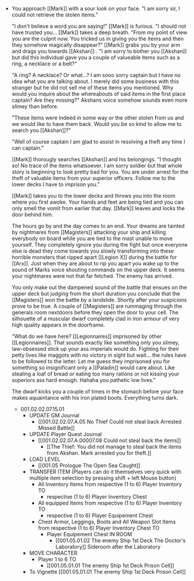 - You approach [[Mark]] with a sour look on your face. "I am sorry sir, I could not retrieve the stolen items."
  
  "I don't believe a word you are saying!" [[Mark]] is furious. "I should not have trusted you... [[Mark]] takes a deep breath. "From my point of view you are the culprit now. You tricked us in giving you the items and then they somehow magically disappear?" [[Mark]] grabs you by your arm and drags you towards [[Akshan]] . "I am sorry to bother you [[Akshan]] but did this individual gave you a couple of valueable items such as a ring, a necklace or a belt?"
  
  "A ring? A necklace? Or what...? I am sooo sorry captain but I have no idea what you are talking about. I merely did some business with this stranger but he did not sell me of these items you mentioned. Why would you inquire about the whereabouts of said items in the first place captain? Are they missing?" Akshans voice somehow sounds even more slimey than before.
  
  "These items were indeed in some way or the other stolen from us and we would like to have them back. Would you be so kind to allow me to search you [[Akshan]]?"
  
  "Well of course captain I am glad to assist in resolving a theft any time I can captain."
  
  [[Mark]] thorougly searches [[Akshan]] and his belongings. "I thought so! No trace of the items whatsoever. I am sorry soldier but that whole story is beginning to look pretty bad for you. You are under arrest for the theft of valuable items from your superior officers. Follow me to the lower decks I have to imprison you."
  
  [[Mark]] takes you to the lower decks and throws you into the room where you first awoke. Your hands and feet are being tied and you can only smell the vomit from earlier that day. [[Mark]] leaves and locks the door behind him. 
  
  The hours go by and the day comes to an end. Your dreams are tainted by nightmares from [[Magisters]] attacking your ship and killing everybody on board while you are tied to the mast unable to move yourself. They completely ignore you during the fight but once everyone else is dead they come towards you slowly transforming into these horrible monsters that ripped apart [[Legion X]] during the battle for [[Arx]]. Just when they are about to rip you apart you wake up to the sound of Marks voice shouting commands on the upper deck. It seems your nightmares were not that far fetched. The enemy has arrived.
  
  You only make out the dampened sound of the battle that ensues on the upper deck but judging from the short duration you conclude that the [[Magisters]] won the battle by a landslide. Shortly after your suspicions prove to be true. A couple of [[Magisters]] are rummaging through the generals room nextdoors before they open the door to your cell. The silhouette of a muscular dwarf completely clad in iron armour of very high quality appears in the doorframe.
  
  "What do we have here? [[Legionnaires]] imprisoned by other [[Legionnaires]]. That sounds exactly like something only you slimey, law-obsessed stick up your ass imperials would do. Fighting for their petty lives like maggots with no victory in sight but wait... the rules have to be followed to the letter. Let me guess they imprisoned you for something so insignificant only a [[Paladin]] would care about. Like stealing a loaf of bread or eating too many rations or not kissing your superiors ass hard enough. Hahaha you pathetic low lives." 
  
  The dwarf kicks you a couple of times in the stomach before your face makes aquaintance with his iron plated boots. Everything turns dark.
	- 001.02.02.07.15.01
		- UPDATE GM Journal
			- [[001.02.02.07.A.05 No Thief Could not steal back Arrested Missed Battle]]
		- UPDATE Player Quest Journal
			- [[001.02.02.07.A.00007.08 Could not steal back the items]]
				- [[The Thief: You did not manage to steal back the items from Akshan. Mark arrested you for theft.]]
		- LOAD LEVEL
			- [[001.05 Prologue The Open Sea Caught]]
		- TRANSFER ITEM (Players can do it themselves very quick with multiple item selection by pressing shift + left Mouse button)
			- All Inventory Items from respective (1 to 6) Player Inventory TO
				- respective (1 to 6) Player Inventory Chest
			- All equipped Items from respective (1 to 6) Player Inventory TO
				- respective (1 to 6) Player Equipement Chest
			- Chest Armor, Leggings, Boots and All Weapon Slot Items from respective (1 to 6) Player Inventory Chest TO
				- Player Equipement Chest IN ROOM
					- [[001.05.01.02 The enemy Ship 1st Deck The Doctor's Laboratory]] Sideroom after the Laboratory
		- MOVE CHARACTER
			- Player 1 to 6 TO
				- [[001.05.01.01 The enemy Ship 1st Deck Prison Cell]]
		- To Vignette [[001.05.01.01 The enemy Ship 1st Deck Prison Cell]]